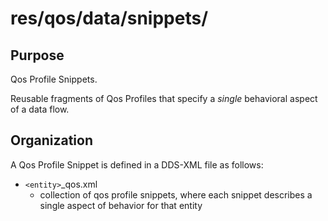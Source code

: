 # res/qos/data/snippets/

## Purpose

Qos Profile Snippets.

Reusable fragments of Qos Profiles that specify a *single* behavioral aspect
of a data flow.

## Organization

A Qos Profile Snippet is defined in a DDS-XML file as follows:

- `<entity>`_qos.xml
  - collection of qos profile snippets, where each snippet describes a 
    single aspect of behavior for that entity
